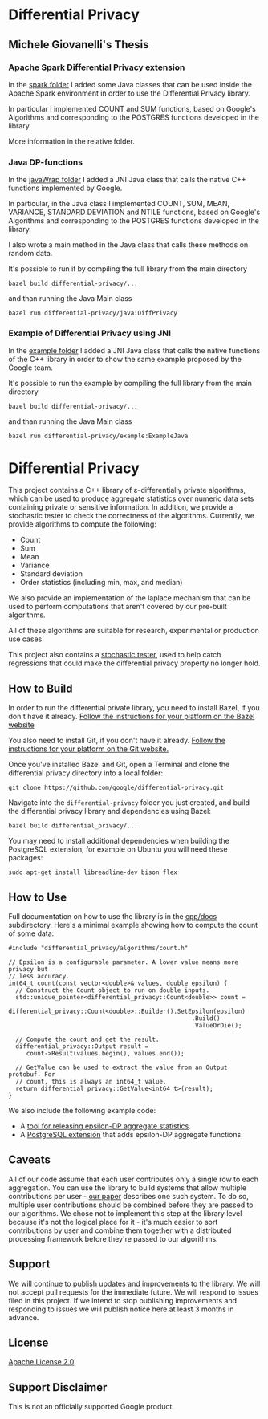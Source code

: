 # Differential Privacy

## Michele Giovanelli's Thesis

### Apache Spark Differential Privacy extension
In the [spark folder](https://github.com/giovanelli-michele/differential-privacy/tree/master/differential_privacy/spark) I added some Java classes that can be used inside the Apache Spark environment in order to use the Differential Privacy library.

In particular I implemented COUNT and SUM functions, based on Google's Algorithms and corresponding to the POSTGRES functions developed in the library.

More information in the relative folder.

### Java DP-functions
In the [javaWrap folder](https://github.com/giovanelli-michele/differential-privacy/tree/master/differential_privacy/javaWrap) I added a JNI Java class that calls the native C++ functions implemented by Google.

In particular, in the Java class I implemented COUNT, SUM, MEAN, VARIANCE, STANDARD DEVIATION and NTILE functions, based on Google's Algorithms and corresponding to the POSTGRES functions developed in the library.

I also wrote a main method in the Java class that calls these methods on random data.

It's possible to run it by compiling the full library from the main directory
```shell
bazel build differential-privacy/...
``` 
and than running the Java Main class
```shell
bazel run differential-privacy/java:DiffPrivacy
```

### Example of Differential Privacy using JNI 
In the [example folder](https://github.com/giovanelli-michele/differential-privacy/tree/master/differential_privacy/example) I added a JNI Java class that calls the native functions of the C++ library in order to show the same example proposed by the Google team.

It's possible to run the example by compiling the full library from the main directory
```shell
bazel build differential-privacy/...
``` 
and than running the Java Main class
```shell
bazel run differential-privacy/example:ExampleJava
```

# Differential Privacy

This project contains a C++ library of ε-differentially private algorithms,
which can be used to produce aggregate statistics over numeric data sets
containing private or sensitive information. In addition, we provide a
stochastic tester to check the correctness of the algorithms. Currently, we
provide algorithms to compute the following:

  * Count
  * Sum
  * Mean
  * Variance
  * Standard deviation
  * Order statistics (including min, max, and median)

We also provide an implementation of the laplace mechanism that can be used to
perform computations that aren't covered by our pre-built algorithms.

All of these algorithms are suitable for research, experimental or production
use cases.

This project also contains a
[stochastic tester](https://github.com/google/differential-privacy/tree/master/differential_privacy/testing),
used to help catch regressions that could make the differential privacy
property no longer hold.

## How to Build

In order to run the differential private library, you need to install Bazel,
if you don't have it already. [Follow the instructions for your platform on the
Bazel website](https://docs.bazel.build/versions/master/install.html)

You also need to install Git, if you don't have it already.
[Follow the instructions for your platform on the Git website.](https://git-scm.com/book/en/v2/Getting-Started-Installing-Git)

Once you've installed Bazel and Git, open a Terminal and clone the
differential privacy directory into a local folder:

```git clone https://github.com/google/differential-privacy.git```

Navigate into the ```differential-privacy``` folder you just created,
and build the differential privacy library and dependencies using Bazel:

```bazel build differential_privacy/...```

You may need to install additional dependencies when building the PostgreSQL
extension, for example on Ubuntu you will need these packages:

```sudo apt-get install libreadline-dev bison flex```

## How to Use

Full documentation on how to use the library is in the
[cpp/docs](https://github.com/google/differential-privacy/tree/master/differential_privacy/docs)
subdirectory. Here's a minimal example showing how to compute the count of some
data:

```
#include "differential_privacy/algorithms/count.h"

// Epsilon is a configurable parameter. A lower value means more privacy but
// less accuracy.
int64_t count(const vector<double>& values, double epsilon) {
  // Construct the Count object to run on double inputs.
  std::unique_pointer<differential_privacy::Count<double>> count =
     differential_privacy::Count<double>::Builder().SetEpsilon(epsilon)
                                                   .Build()
                                                   .ValueOrDie();

  // Compute the count and get the result.
  differential_privacy::Output result =
     count->Result(values.begin(), values.end());

  // GetValue can be used to extract the value from an Output protobuf. For
  // count, this is always an int64_t value.
  return differential_privacy::GetValue<int64_t>(result);
}

```

We also include the following example code:
- A [tool for releasing epsilon-DP aggregate statistics](https://github.com/google/differential-privacy/tree/master/differential_privacy/example).
- A [PostgreSQL extension](https://github.com/google/differential-privacy/tree/master/differential_privacy/postgres)
that adds epsilon-DP aggregate functions.

## Caveats

All of our code assume that each user contributes only a single row to each
aggregation. You can use the library to build systems that allow multiple
contributions per user - [our paper](https://arxiv.org/abs/1909.01917) describes
one such system. To do so, multiple user contributions should be combined before
they are passed to our algorithms. We chose not to implement this step at the
library level because it's not the logical place for it - it's much easier to
sort contributions by user and combine them together with a distributed
processing framework before they're passed to our algorithms.

## Support

We will continue to publish updates and improvements to the library. We will not
accept pull requests for the immediate future. We will respond to issues filed
in this project. If we intend to stop publishing improvements and responding to
issues we will publish notice here at least 3 months in advance.

## License

[Apache License 2.0](LICENSE)

## Support Disclaimer

This is not an officially supported Google product.
